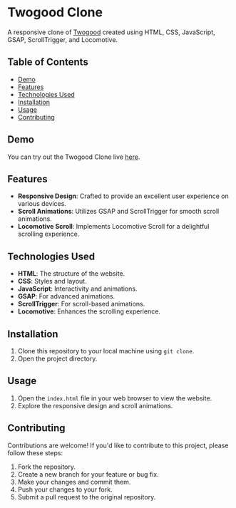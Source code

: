 # Twogood Clone

A responsive clone of [Twogood](https://twogood.com.au/) created using HTML, CSS, JavaScript, GSAP, ScrollTrigger, and Locomotive.

## Table of Contents

- [Demo](#demo)
- [Features](#features)
- [Technologies Used](#technologies-used)
- [Installation](#installation)
- [Usage](#usage)
- [Contributing](#contributing)

## Demo

You can try out the Twogood Clone live [here](https://jain-rithik.github.io/Two-Good-Co/).

## Features

- **Responsive Design**: Crafted to provide an excellent user experience on various devices.
- **Scroll Animations**: Utilizes GSAP and ScrollTrigger for smooth scroll animations.
- **Locomotive Scroll**: Implements Locomotive Scroll for a delightful scrolling experience.

## Technologies Used

- **HTML**: The structure of the website.
- **CSS**: Styles and layout.
- **JavaScript**: Interactivity and animations.
- **GSAP**: For advanced animations.
- **ScrollTrigger**: For scroll-based animations.
- **Locomotive**: Enhances the scrolling experience.

## Installation

1. Clone this repository to your local machine using `git clone`.
2. Open the project directory.

## Usage

1. Open the `index.html` file in your web browser to view the website.
2. Explore the responsive design and scroll animations.

## Contributing

Contributions are welcome! If you'd like to contribute to this project, please follow these steps:

1. Fork the repository.
2. Create a new branch for your feature or bug fix.
3. Make your changes and commit them.
4. Push your changes to your fork.
5. Submit a pull request to the original repository.
